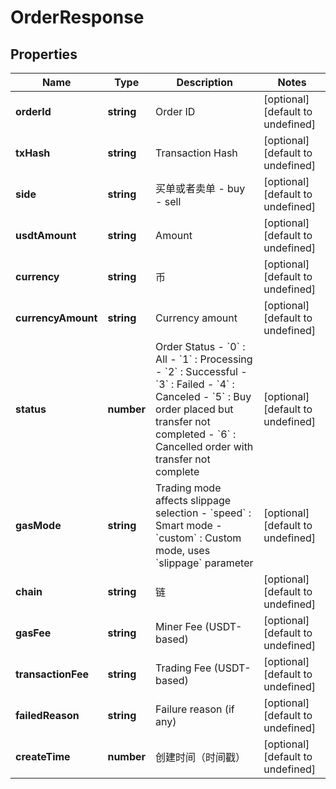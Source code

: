 # OrderResponse

## Properties

Name | Type | Description | Notes
------------ | ------------- | ------------- | -------------
**orderId** | **string** | Order ID | [optional] [default to undefined]
**txHash** | **string** | Transaction Hash | [optional] [default to undefined]
**side** | **string** | 买单或者卖单 - buy - sell | [optional] [default to undefined]
**usdtAmount** | **string** | Amount | [optional] [default to undefined]
**currency** | **string** | 币 | [optional] [default to undefined]
**currencyAmount** | **string** | Currency amount | [optional] [default to undefined]
**status** | **number** | Order Status - &#x60;0&#x60; : All - &#x60;1&#x60; : Processing - &#x60;2&#x60; : Successful - &#x60;3&#x60; : Failed - &#x60;4&#x60; : Canceled - &#x60;5&#x60; : Buy order placed but transfer not completed - &#x60;6&#x60; : Cancelled order with transfer not complete | [optional] [default to undefined]
**gasMode** | **string** | Trading mode affects slippage selection - &#x60;speed&#x60; : Smart mode - &#x60;custom&#x60; : Custom mode, uses &#x60;slippage&#x60; parameter | [optional] [default to undefined]
**chain** | **string** | 链 | [optional] [default to undefined]
**gasFee** | **string** | Miner Fee (USDT-based) | [optional] [default to undefined]
**transactionFee** | **string** | Trading Fee (USDT-based) | [optional] [default to undefined]
**failedReason** | **string** | Failure reason (if any) | [optional] [default to undefined]
**createTime** | **number** | 创建时间（时间戳） | [optional] [default to undefined]

